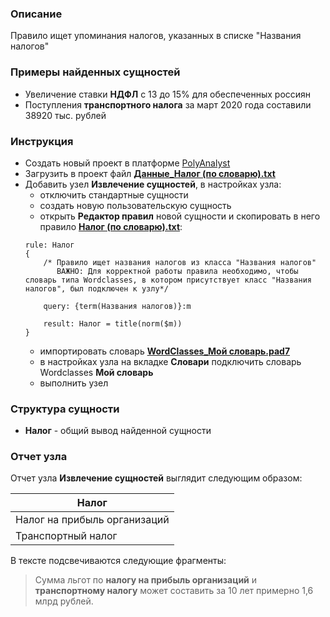 ### Описание
Правило ищет упоминания налогов, указанных в списке "Названия налогов"

### Примеры найденных сущностей
* Увеличение ставки **НДФЛ** с 13 до 15% для обеспеченных россиян
* Поступления **транспортного налога** за март 2020 года составили 38920 тыс. рублей
 

### Инструкция
* Создать новый проект в платформе [PolyAnalyst](https://www.megaputer.ru/produkti/)
* Загрузить в проект файл [**Данные_Налог (по словарю).txt**](<Данные_Налог (по словарю).txt>)
* Добавить узел **Извлечение сущностей**, в настройках узла:
	 * отключить стандартные сущности
	 * создать новую пользовательскую сущность
	 * открыть **Редактор правил** новой сущности и скопировать в него правило [**Налог (по словарю).txt**](<Налог (по словарю).txt>):
	```
	rule: Налог 
	{
        /* Правило ищет названия налогов из класса "Названия налогов" 
           ВАЖНО: Для корректной работы правила необходимо, чтобы словарь типа Wordclasses, в котором присутствует класс "Названия налогов", был подключен к узлу*/

		query: {term(Названия налогов)}:m
			
		result: Налог = title(norm($m))        
	}
	```
	 * импортировать словарь [**WordClasses_Мой словарь.pad7**](<WordClasses_Мой словарь.pad7>)
	 * в настройках узла на вкладке **Словари** подключить словарь Wordclasses **Мой словарь**
	 * выполнить узел

### Структура сущности
* **Налог** - общий вывод найденной сущности

### Отчет узла
Отчет узла **Извлечение сущностей** выглядит следующим образом:

| Налог | 
| ------ | 
| Налог на прибыль организаций |
| Транспортный налог | 

В тексте подсвечиваются следующие фрагменты:
> Сумма льгот по **налогу на прибыль организаций** и **транспортному налогу** может составить за 10 лет примерно 1,6 млрд рублей.
